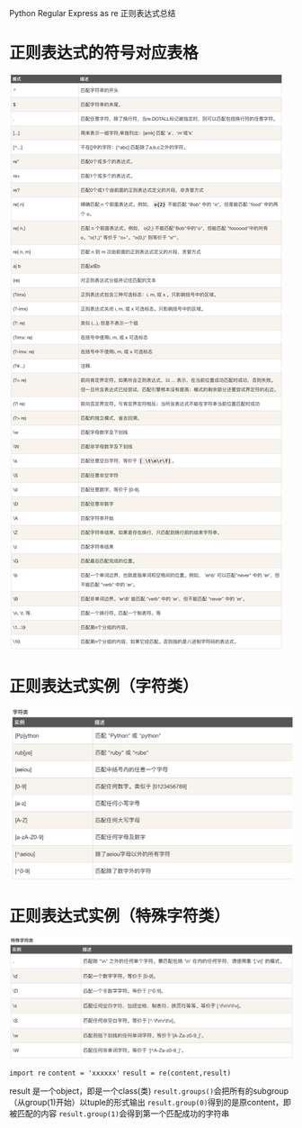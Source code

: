 Python Regular Express as re 正则表达式总结

# 正则表达式的符号对应表格
![](2020-08-15-12-54-14.png)

# 正则表达式实例（字符类）
![](2020-08-15-12-57-26.png)

# 正则表达式实例（特殊字符类）
![](2020-08-15-12-58-22.png)

`import re`
`content = 'xxxxxx'`
`result = re(content,result)`

result 是一个object，即是一个class(类)
`result.groups()`会把所有的subgroup（从group(1)开始）以tuple的形式输出
`result.group(0)`得到的是原content，即被匹配的内容
`result.group(1)`会得到第一个匹配成功的字符串